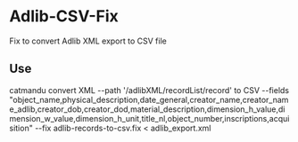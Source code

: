 # Adlib-CSV-Fix
Fix to convert Adlib XML export to CSV file

## Use
catmandu convert XML --path '/adlibXML/recordList/record' to CSV --fields "object_name,physical_description,date_general,creator_name,creator_name_adlib,creator_dob,creator_dod,material_description,dimension_h_value,dimension_w_value,dimension_h_unit,title_nl,object_number,inscriptions,acquisition" --fix adlib-records-to-csv.fix < adlib_export.xml
